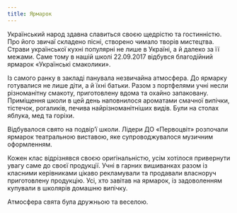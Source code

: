 ```yaml
---
title: Ярмарок
---
```


Український народ здавна славиться своєю щедрістю та гостинністю. Про його звичаї складено пісні, створено чимало творів мистецтва. Страви української кухні популярні не лише в Україні, а й далеко за її межами. Саме тому в нашій школі 22.09.2017 відбувся благодійний ярмарок «Українські смаколики».

Із самого ранку в закладі панувала незвичайна атмосфера. До ярмарку готувалися не лише діти, а й їхні батьки. Разом з портфелями учні несли різноманітну смакоту, приготовлену вдома та охайно запаковану. Приміщення школи в цей день наповнилося ароматами смачної випічки, тістечок, рогаликів, печива найрізноманітніших видів. Були на столах яблука, мед та горіхи.

Відбувалося свято на подвір’ї школи. Лідери ДО «Первоцвіт» розпочали ярмарок театральною виставою, яке супроводжувалося музичним оформленням.

Кожен клас відрізнявся своєю оригінальністю, усім хотілося привернути увагу саме до своєї продукції. Учні в гарних вишиванках разом із класними керівниками цікаво рекламували та продавали власноруч приготовлену продукцію. Усі, хто завітав на ярмарок, із задоволенням купували в школярів домашню випічку.

Атмосфера свята була дружньою та веселою.

<slideshow id="_/72157689421830735" />
